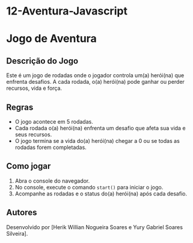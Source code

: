 # 12-Aventura-Javascript

# Jogo de Aventura

## Descrição do Jogo
Este é um jogo de rodadas onde o jogador controla um(a) herói(na) que enfrenta desafios. A cada rodada, o(a) herói(na) pode ganhar ou perder recursos, vida e força.

## Regras
- O jogo acontece em 5 rodadas.
- Cada rodada o(a) herói(na) enfrenta um desafio que afeta sua vida e seus recursos.
- O jogo termina se a vida do(a) herói(na) chegar a 0 ou se todas as rodadas forem completadas.

## Como jogar
1. Abra o console do navegador.
2. No console, execute o comando `start()` para iniciar o jogo.
3. Acompanhe as rodadas e o status do(a) herói(na) após cada desafio.

## Autores
Desenvolvido por [Herik Willian Nogueira Soares e Yury Gabriel Soares Silveira].
